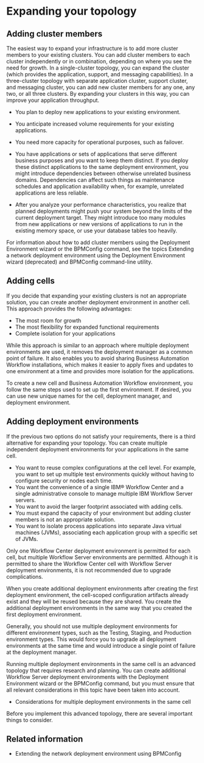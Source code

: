<!-- image -->

# Expanding your topology

## Adding cluster members

The easiest way to
expand your infrastructure is to add more cluster members to your
existing clusters. You can add cluster members to each cluster independently
or in combination, depending on where you see the need for growth.
In a single-cluster topology, you can expand the cluster (which provides
the application, support, and messaging capabilities). In
a three-cluster topology with separate application cluster, support
cluster, and messaging cluster, you can add new cluster members for
any one, any two, or all three clusters. By expanding your clusters
in this way, you can improve your application throughput.

- You plan to deploy new applications to your existing environment.
- You anticipate increased volume requirements for your existing
applications.
- You need more capacity for operational purposes, such as failover.

- You have applications or sets of applications that serve different
business purposes and you want to keep them distinct. If you deploy
these distinct applications to the same deployment environment, you
might introduce dependencies between otherwise unrelated business
domains. Dependencies can affect such things as maintenance schedules
and application availability when, for example, unrelated applications
are less reliable.
- After you analyze your performance characteristics, you realize
that planned deployments might push your system beyond the limits
of the current deployment target. They might introduce too many modules
from new applications or new versions of applications to run in the
existing memory space, or use your database tables too heavily.

For information about how to add cluster members using
the Deployment Environment wizard or the BPMConfig command,
see the topics Extending a network deployment environment using the Deployment Environment wizard (deprecated) and BPMConfig command-line utility.

## Adding cells

If you decide that expanding
your existing clusters is not an appropriate solution, you can create
another deployment environment in another cell. This approach provides
the following advantages:

- The most room for growth
- The most flexibility for expanded functional requirements
- Complete isolation for your applications

While this approach is similar to an approach where multiple
deployment environments are used, it removes the deployment manager
as a common point of failure. It also enables you to avoid sharing
Business Automation Workflow installations, which makes it easier to apply fixes and updates
to one environment at a time and provides more isolation for the applications.

To
create a new cell and Business Automation Workflow environment, you follow the same steps
used to set up the first environment. If desired, you can use new
unique names for the cell, deployment manager, and deployment environment.

## Adding deployment environments

If the previous
two options do not satisfy your requirements, there is a third alternative
for expanding your topology. You can create multiple independent deployment
environments for your applications in the same cell.

- You want to reuse complex configurations at the cell level. For
example, you want to set up multiple test environments quickly without
having to configure security or nodes each time.
- You want the convenience of a single IBM® Workflow
Center and
a single administrative console to manage multiple IBM Workflow
Server servers.
- You want to avoid the larger footprint associated with adding
cells.
- You must expand the capacity of your environment but adding cluster
members is not an appropriate solution.
- You want to isolate process applications into separate Java virtual
machines (JVMs), associating each application group with a specific
set of JVMs.

Only one Workflow Center deployment
environment is permitted for each cell, but multiple Workflow Server environments
are permitted. Although it is permitted to share the Workflow Center cell
with Workflow Server deployment
environments, it is not recommended due to upgrade complications.

When
you create additional deployment environments after creating the first
deployment environment, the cell-scoped configuration artifacts already
exist and they will be reused because they are shared. You create
the additional deployment environments in the same way that you created
the first deployment environment.

Generally, you should not
use multiple deployment environments for different environment types,
such as the Testing, Staging, and Production environment types. This
would force you to upgrade all deployment environments at the same
time and would introduce a single point of failure at the deployment
manager.

Running multiple deployment environments
in the same cell is an advanced topology that requires research and
planning. You can create additional Workflow Server deployment environments
with the Deployment Environment wizard or the BPMConfig command,
but you must ensure that all relevant considerations in this topic
have been taken into account.

- Considerations for multiple deployment environments in the same cell

Before you implement this advanced topology, there are several important things to consider.

## Related information

- Extending the network deployment environment using BPMConfig